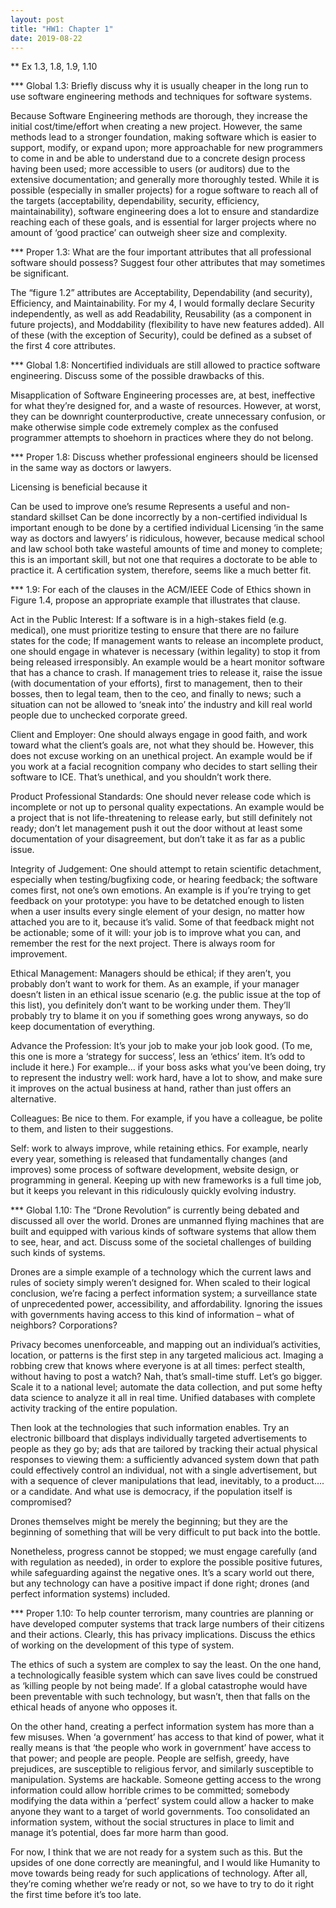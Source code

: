 ```yaml
---
layout: post
title: "HW1: Chapter 1"
date: 2019-08-22
---
```


** Ex 1.3, 1.8, 1.9, 1.10

*** Global 1.3: Briefly discuss why it is usually cheaper in the long run to use software engineering methods and techniques for software systems.

Because Software Engineering methods are thorough, they increase the initial cost/time/effort when creating a new project. However, the same methods lead to a stronger foundation, making software which is easier to support, modify, or expand upon; more approachable for new programmers to come in and be able to understand due to a concrete design process having been used; more accessible to users (or auditors) due to the extensive documentation; and generally more thoroughly tested. While it is possible (especially in smaller projects) for a rogue software to reach all of the targets (acceptability, dependability, security, efficiency, maintainability), software engineering does a lot to ensure and standardize reaching each of these goals, and is essential for larger projects where no amount of ‘good practice’ can outweigh sheer size and complexity.

*** Proper 1.3: What are the four important attributes that all professional software should possess? Suggest four other attributes that may sometimes be significant.

The “figure 1.2” attributes are Acceptability, Dependability (and security), Efficiency, and Maintainability. For my 4, I would formally declare Security independently, as well as add Readability, Reusability (as a component in future projects), and Moddability (flexibility to have new features added). All of these (with the exception of Security), could be defined as a subset of the first 4 core attributes.

*** Global 1.8: Noncertified individuals are still allowed to practice software engineering. Discuss some of the possible drawbacks of this.

Misapplication of Software Engineering processes are, at best, ineffective for what they’re designed for, and a waste of resources. However, at worst, they can be downright counterproductive, create unnecessary confusion, or make otherwise simple code extremely complex as the confused programmer attempts to shoehorn in practices where they do not belong.

*** Proper 1.8: Discuss whether professional engineers should be licensed in the same way as doctors or lawyers.

Licensing is beneficial because it

Can be used to improve one’s resume
Represents a useful and non-standard skillset
Can be done incorrectly by a non-certified individual
Is important enough to be done by a certified individual
Licensing ‘in the same way as doctors and lawyers’ is ridiculous, however, because medical school and law school both take wasteful amounts of time and money to complete; this is an important skill, but not one that requires a doctorate to be able to practice it. A certification system, therefore, seems like a much better fit.

*** 1.9: For each of the clauses in the ACM/IEEE Code of Ethics shown in Figure 1.4, propose an appropriate example that illustrates that clause.

Act in the Public Interest: If a software is in a high-stakes field (e.g. medical), one must prioritize testing to ensure that there are no failure states for the code; If management wants to release an incomplete product, one should engage in whatever is necessary (within legality) to stop it from being released irresponsibly. An example would be a heart monitor software that has a chance to crash. If management tries to release it, raise the issue (with documentation of your efforts), first to management, then to their bosses, then to legal team, then to the ceo, and finally to news; such a situation can not be allowed to ‘sneak into’ the industry and kill real world people due to unchecked corporate greed.

Client and Employer: One should always engage in good faith, and work toward what the client’s goals are, not what they should be. However, this does not excuse working on an unethical project. An example would be if you work at a facial recognition company who decides to start selling their software to ICE. That’s unethical, and you shouldn’t work there.

Product Professional Standards: One should never release code which is incomplete or not up to personal quality expectations. An example would be a project that is not life-threatening to release early, but still definitely not ready; don’t let management push it out the door without at least some documentation of your disagreement, but don’t take it as far as a public issue.

Integrity of Judgement: One should attempt to retain scientific detachment, especially when testing/bugfixing code, or hearing feedback; the software comes first, not one’s own emotions. An example is if you’re trying to get feedback on your prototype: you have to be detatched enough to listen when a user insults every single element of your design, no matter how attached you are to it, because it’s valid. Some of that feedback might not be actionable; some of it will: your job is to improve what you can, and remember the rest for the next project. There is always room for improvement.

Ethical Management: Managers should be ethical; if they aren’t, you probably don’t want to work for them. As an example, if your manager doesn’t listen in an ethical issue scenario (e.g. the public issue at the top of this list), you definitely don’t want to be working under them. They’ll probably try to blame it on you if something goes wrong anyways, so do keep documentation of everything.

Advance the Profession: It’s your job to make your job look good. (To me, this one is more a ‘strategy for success’, less an ‘ethics’ item. It’s odd to include it here.) For example… if your boss asks what you’ve been doing, try to represent the industry well: work hard, have a lot to show, and make sure it improves on the actual business at hand, rather than just offers an alternative.

Colleagues: Be nice to them. For example, if you have a colleague, be polite to them, and listen to their suggestions.

Self: work to always improve, while retaining ethics. For example, nearly every year, something is released that fundamentally changes (and improves) some process of software development, website design, or programming in general. Keeping up with new frameworks is a full time job, but it keeps you relevant in this ridiculously quickly evolving industry.

*** Global 1.10: The “Drone Revolution” is currently being debated and discussed all over the world. Drones are unmanned flying machines that are built and equipped with various kinds of software systems that allow them to see, hear, and act. Discuss some of the societal challenges of building such kinds of systems.

Drones are a simple example of a technology which the current laws and rules of society simply weren’t designed for. When scaled to their logical conclusion, we’re facing a perfect information system; a surveillance state of unprecedented power, accessibility, and affordability. Ignoring the issues with governments having access to this kind of information – what of neighbors? Corporations?

Privacy becomes unenforceable, and mapping out an individual’s activities, location, or patterns is the first step in any targeted malicious act. Imaging a robbing crew that knows where everyone is at all times: perfect stealth, without having to post a watch? Nah, that’s small-time stuff. Let’s go bigger. Scale it to a national level; automate the data collection, and put some hefty data science to analyze it all in real time. Unified databases with complete activity tracking of the entire population.

Then look at the technologies that such information enables. Try an electronic billboard that displays individually targeted advertisements to people as they go by; ads that are tailored by tracking their actual physical responses to viewing them: a sufficiently advanced system down that path could effectively control an individual, not with a single advertisement, but with a sequence of clever manipulations that lead, inevitably, to a product…. or a candidate. And what use is democracy, if the population itself is compromised?

Drones themselves might be merely the beginning; but they are the beginning of something that will be very difficult to put back into the bottle.

Nonetheless, progress cannot be stopped; we must engage carefully (and with regulation as needed), in order to explore the possible positive futures, while safeguarding against the negative ones. It’s a scary world out there, but any technology can have a positive impact if done right; drones (and perfect information systems) included.

*** Proper 1.10: To help counter terrorism, many countries are planning or have developed computer  systems that track large numbers of their citizens and their actions. Clearly, this has privacy implications. Discuss the ethics of working on the development of this type of system.

The ethics of such a system are complex to say the least. On the one hand, a technologically feasible system which can save lives could be construed as ‘killing people by not being made’. If a global catastrophe would have been preventable with such technology, but wasn’t, then that falls on the ethical heads of anyone who opposes it.

On the other hand, creating a perfect information system has more than a few misuses. When ‘a government’ has access to that kind of power, what it really means is that ‘the people who work in government’ have access to that power; and people are people. People are selfish, greedy, have prejudices, are susceptible to religious fervor, and similarly susceptible to manipulation. Systems are hackable. Someone getting access to the wrong information could allow horrible crimes to be committed; somebody modifying the data within a ‘perfect’ system could allow a hacker to make anyone they want to a target of world governments. Too consolidated an information system, without the social structures in place to limit and manage it’s potential, does far more harm than good.

For now, I think that we are not ready for a system such as this. But the upsides of one done correctly are meaningful, and I would like Humanity to move towards being ready for such applications of technology. After all, they’re coming whether we’re ready or not, so we have to try to do it right the first time before it’s too late.
